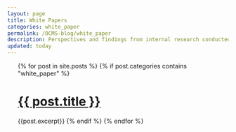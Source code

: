 ```yaml
---
layout: page
title: White Papers
categories: white_paper
permalink: /OCMS-blog/white_paper
description: Perspectives and findings from internal research conducted at the OCMS.
updated: today
---
```


<ul>
{% for post in site.posts %}
    {% if post.categories contains "white_paper" %}
        <h1><a href="{{ post.url }}">{{ post.title }}</a></h1>
        {{post.excerpt}}
    {% endif %}
{% endfor %}
</ul>
